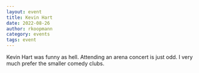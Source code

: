 ```yaml
---
layout: event
title: Kevin Hart
date: 2022-08-26
author: rkoopmann
category: events
tags: event
---
```


Kevin Hart was funny as hell.
Attending an arena concert is just odd.
I very much prefer the smaller comedy clubs.
